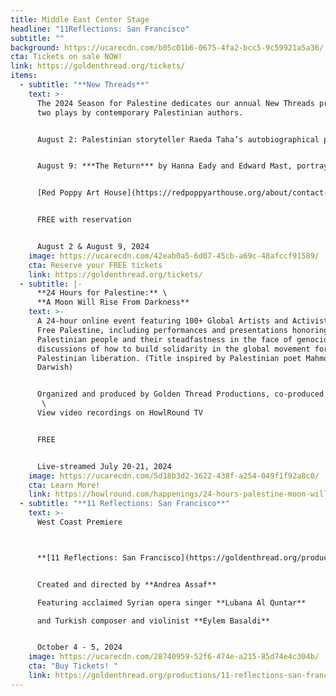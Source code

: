 ```yaml
---
title: Middle East Center Stage
headline: "11Reflections: San Francisco"
subtitle: ""
background: https://ucarecdn.com/b05c01b6-0675-4fa2-bcc5-9c59921a5a36/
cta: Tickets on sale NOW!
link: https://goldenthread.org/tickets/
items:
  - subtitle: "**New Threads**"
    text: >-
      The 2024 Season for Palestine dedicates our annual New Threads program to
      two plays by contemporary Palestinian authors. 


      August 2: Palestinian storyteller Raeda Taha’s autobiographical play ***Where can I find someone like you, Ali?*** is an epic narrative that delves into the complexities of loss, grief, and the enduring impact of political conflict. 


      August 9: ***The Return*** by Hanna Eady and Edward Mast, portrays a fateful meeting between a Palestinian and an Israeli in an auto-body shop. Both of their lives will be forever changed by the realities that surround them. 


      [Red Poppy Art House](https://redpoppyarthouse.org/about/contact-hours-location/), 2698 Folsom St, San Francisco, CA 94110 


      FREE with reservation 


      August 2 & August 9, 2024
    image: https://ucarecdn.com/42eab0a5-6d07-45cb-a69c-48afccf91589/
    cta: Reserve your FREE tickets
    link: https://goldenthread.org/tickets/
  - subtitle: |-
      **24 Hours for Palestine:** \
      **A Moon Will Rise From Darkness**
    text: >-
      A 24-hour online event featuring 100+ Global Artists and Activists for a
      Free Palestine, including performances and presentations honoring the
      Palestinian people and their steadfastness in the face of genocide, and
      discussions of how to build solidarity in the global movement for
      Palestinian liberation. (Title inspired by Palestinian poet Mahmoud
      Darwish) 


      Organized and produced by Golden Thread Productions, co-produced with Art2Action and in partnership with the MENA Theatre-Makers Alliance (MENATMA), Ashtar Theatre, The Freedom Theatre, Zoukak Theatre Company, Noor Theatre, Donkeysaddle Projects, Dunya Productions; and hosted by HowlRound Theatre Commons. \
       \
      View video recordings on HowlRound TV 


      FREE 


      Live-streamed July 20-21, 2024
    image: https://ucarecdn.com/5d18b3d2-3622-438f-a254-049f1f92a8c0/
    cta: Learn More!
    link: https://howlround.com/happenings/24-hours-palestine-moon-will-rise-darkness
  - subtitle: "**11 Reflections: San Francisco**"
    text: >-
      West Coast Premiere  



      **[11 Reflections: San Francisco](https://goldenthread.org/productions/11-reflections-san-francisco/)** is part of a new national series of performance works, **Eleven Reflections on the Nation**, devised by **Andrea Assaf**. The project draws on her seminal work, **Eleven Reflections on September**, an episodic, multimedia performance on Arab American identity, Wars on/of Terror, and “the constant, quiet rain of death / amidst beauty” in a post-9/11 world. In each participating city, the project engages local artists and community members who have been affected by post-9/11 policies to contribute their stories, illuminating our collective experiences since 2001—from the fall of the Twin Towers, to the U.S. wars on Iraq and Afghanistan, to the Muslim Ban, and now to the funding of genocide in Palestine. 


      Created and directed by **Andrea Assaf**

      Featuring acclaimed Syrian opera singer **Lubana Al Quntar**

      and Turkish composer and violinist **Eylem Basaldi** 


      October 4 - 5, 2024
    image: https://ucarecdn.com/28740959-52f6-474e-a215-85d74e4c304b/
    cta: "Buy Tickets! "
    link: https://goldenthread.org/productions/11-reflections-san-francisco/
---
```

